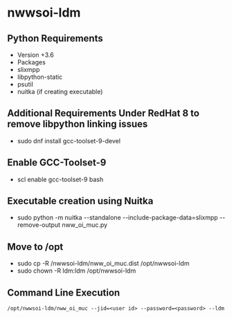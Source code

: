# nwwsoi-ldm

## Python Requirements
* Version +3.6
* Packages
* slixmpp
* libpython-static
* psutil
* nuitka (if creating executable)

## Additional Requirements Under RedHat 8 to remove libpython linking issues
* sudo dnf install gcc-toolset-9-devel

## Enable GCC-Toolset-9
* scl enable gcc-toolset-9 bash

## Executable creation using Nuitka 
* sudo python -m nuitka --standalone --include-package-data=slixmpp --remove-output nww_oi_muc.py

## Move to /opt
* sudo cp -R <repository>/nwwsoi-ldm/nww_oi_muc.dist /opt/nwwsoi-ldm
* sudo chown -R ldm:ldm /opt/nwwsoi-ldm

## Command Line Execution 

`/opt/nwwsoi-ldm/nww_oi_muc --jid=<user id> --password=<password> --ldm`
